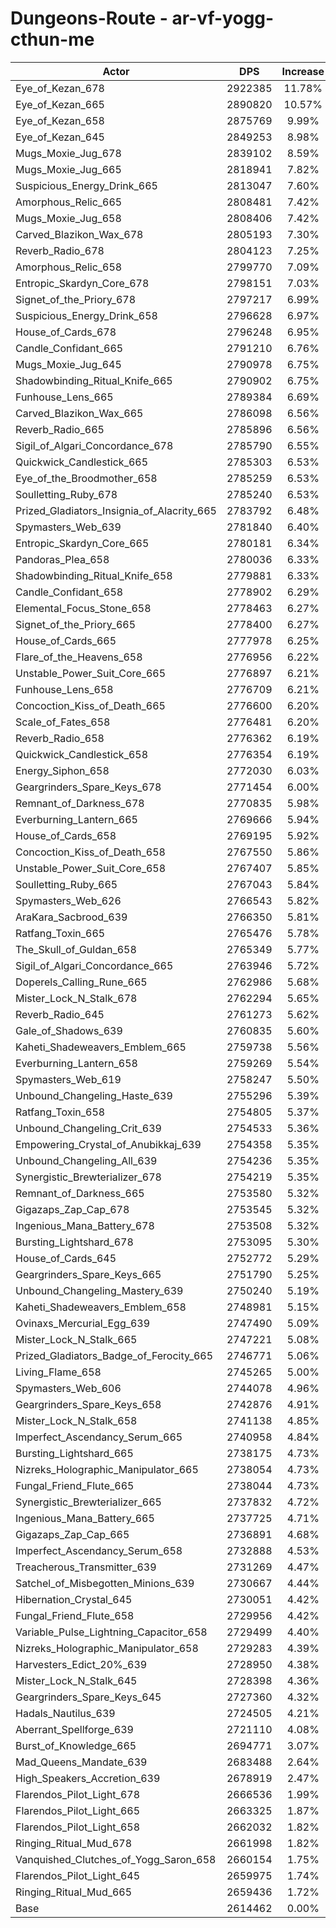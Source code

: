 # Dungeons-Route - ar-vf-yogg-cthun-me
| Actor | DPS | Increase |
|---|:---:|:---:|
|Eye_of_Kezan_678|2922385|11.78%|
|Eye_of_Kezan_665|2890820|10.57%|
|Eye_of_Kezan_658|2875769|9.99%|
|Eye_of_Kezan_645|2849253|8.98%|
|Mugs_Moxie_Jug_678|2839102|8.59%|
|Mugs_Moxie_Jug_665|2818941|7.82%|
|Suspicious_Energy_Drink_665|2813047|7.60%|
|Amorphous_Relic_665|2808481|7.42%|
|Mugs_Moxie_Jug_658|2808406|7.42%|
|Carved_Blazikon_Wax_678|2805193|7.30%|
|Reverb_Radio_678|2804123|7.25%|
|Amorphous_Relic_658|2799770|7.09%|
|Entropic_Skardyn_Core_678|2798151|7.03%|
|Signet_of_the_Priory_678|2797217|6.99%|
|Suspicious_Energy_Drink_658|2796628|6.97%|
|House_of_Cards_678|2796248|6.95%|
|Candle_Confidant_665|2791210|6.76%|
|Mugs_Moxie_Jug_645|2790978|6.75%|
|Shadowbinding_Ritual_Knife_665|2790902|6.75%|
|Funhouse_Lens_665|2789384|6.69%|
|Carved_Blazikon_Wax_665|2786098|6.56%|
|Reverb_Radio_665|2785896|6.56%|
|Sigil_of_Algari_Concordance_678|2785790|6.55%|
|Quickwick_Candlestick_665|2785303|6.53%|
|Eye_of_the_Broodmother_658|2785259|6.53%|
|Soulletting_Ruby_678|2785240|6.53%|
|Prized_Gladiators_Insignia_of_Alacrity_665|2783792|6.48%|
|Spymasters_Web_639|2781840|6.40%|
|Entropic_Skardyn_Core_665|2780181|6.34%|
|Pandoras_Plea_658|2780036|6.33%|
|Shadowbinding_Ritual_Knife_658|2779881|6.33%|
|Candle_Confidant_658|2778902|6.29%|
|Elemental_Focus_Stone_658|2778463|6.27%|
|Signet_of_the_Priory_665|2778400|6.27%|
|House_of_Cards_665|2777978|6.25%|
|Flare_of_the_Heavens_658|2776956|6.22%|
|Unstable_Power_Suit_Core_665|2776897|6.21%|
|Funhouse_Lens_658|2776709|6.21%|
|Concoction_Kiss_of_Death_665|2776600|6.20%|
|Scale_of_Fates_658|2776481|6.20%|
|Reverb_Radio_658|2776362|6.19%|
|Quickwick_Candlestick_658|2776354|6.19%|
|Energy_Siphon_658|2772030|6.03%|
|Geargrinders_Spare_Keys_678|2771454|6.00%|
|Remnant_of_Darkness_678|2770835|5.98%|
|Everburning_Lantern_665|2769666|5.94%|
|House_of_Cards_658|2769195|5.92%|
|Concoction_Kiss_of_Death_658|2767550|5.86%|
|Unstable_Power_Suit_Core_658|2767407|5.85%|
|Soulletting_Ruby_665|2767043|5.84%|
|Spymasters_Web_626|2766543|5.82%|
|AraKara_Sacbrood_639|2766350|5.81%|
|Ratfang_Toxin_665|2765476|5.78%|
|The_Skull_of_Guldan_658|2765349|5.77%|
|Sigil_of_Algari_Concordance_665|2763946|5.72%|
|Doperels_Calling_Rune_665|2762986|5.68%|
|Mister_Lock_N_Stalk_678|2762294|5.65%|
|Reverb_Radio_645|2761273|5.62%|
|Gale_of_Shadows_639|2760835|5.60%|
|Kaheti_Shadeweavers_Emblem_665|2759738|5.56%|
|Everburning_Lantern_658|2759269|5.54%|
|Spymasters_Web_619|2758247|5.50%|
|Unbound_Changeling_Haste_639|2755296|5.39%|
|Ratfang_Toxin_658|2754805|5.37%|
|Unbound_Changeling_Crit_639|2754533|5.36%|
|Empowering_Crystal_of_Anubikkaj_639|2754358|5.35%|
|Unbound_Changeling_All_639|2754236|5.35%|
|Synergistic_Brewterializer_678|2754219|5.35%|
|Remnant_of_Darkness_665|2753580|5.32%|
|Gigazaps_Zap_Cap_678|2753545|5.32%|
|Ingenious_Mana_Battery_678|2753508|5.32%|
|Bursting_Lightshard_678|2753095|5.30%|
|House_of_Cards_645|2752772|5.29%|
|Geargrinders_Spare_Keys_665|2751790|5.25%|
|Unbound_Changeling_Mastery_639|2750240|5.19%|
|Kaheti_Shadeweavers_Emblem_658|2748981|5.15%|
|Ovinaxs_Mercurial_Egg_639|2747490|5.09%|
|Mister_Lock_N_Stalk_665|2747221|5.08%|
|Prized_Gladiators_Badge_of_Ferocity_665|2746771|5.06%|
|Living_Flame_658|2745265|5.00%|
|Spymasters_Web_606|2744078|4.96%|
|Geargrinders_Spare_Keys_658|2742876|4.91%|
|Mister_Lock_N_Stalk_658|2741138|4.85%|
|Imperfect_Ascendancy_Serum_665|2740958|4.84%|
|Bursting_Lightshard_665|2738175|4.73%|
|Nizreks_Holographic_Manipulator_665|2738054|4.73%|
|Fungal_Friend_Flute_665|2738044|4.73%|
|Synergistic_Brewterializer_665|2737832|4.72%|
|Ingenious_Mana_Battery_665|2737725|4.71%|
|Gigazaps_Zap_Cap_665|2736891|4.68%|
|Imperfect_Ascendancy_Serum_658|2732888|4.53%|
|Treacherous_Transmitter_639|2731269|4.47%|
|Satchel_of_Misbegotten_Minions_639|2730667|4.44%|
|Hibernation_Crystal_645|2730051|4.42%|
|Fungal_Friend_Flute_658|2729956|4.42%|
|Variable_Pulse_Lightning_Capacitor_658|2729499|4.40%|
|Nizreks_Holographic_Manipulator_658|2729283|4.39%|
|Harvesters_Edict_20%_639|2728950|4.38%|
|Mister_Lock_N_Stalk_645|2728398|4.36%|
|Geargrinders_Spare_Keys_645|2727360|4.32%|
|Hadals_Nautilus_639|2724505|4.21%|
|Aberrant_Spellforge_639|2721110|4.08%|
|Burst_of_Knowledge_665|2694771|3.07%|
|Mad_Queens_Mandate_639|2683488|2.64%|
|High_Speakers_Accretion_639|2678919|2.47%|
|Flarendos_Pilot_Light_678|2666536|1.99%|
|Flarendos_Pilot_Light_665|2663325|1.87%|
|Flarendos_Pilot_Light_658|2662032|1.82%|
|Ringing_Ritual_Mud_678|2661998|1.82%|
|Vanquished_Clutches_of_Yogg_Saron_658|2660154|1.75%|
|Flarendos_Pilot_Light_645|2659975|1.74%|
|Ringing_Ritual_Mud_665|2659436|1.72%|
|Base|2614462|0.00%|
